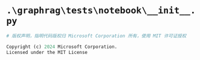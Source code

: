 # `.\graphrag\tests\notebook\__init__.py`

```py
# 版权声明，指明代码版权归 Microsoft Corporation 所有，使用 MIT 许可证授权

Copyright (c) 2024 Microsoft Corporation.
Licensed under the MIT License
```